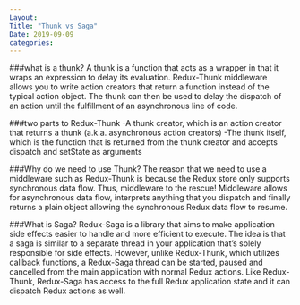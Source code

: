 ```yaml
---
Layout:
Title: "Thunk vs Saga"
Date: 2019-09-09
categories:
---
```

###what is a thunk?
A thunk is a function that acts as a wrapper in that it wraps an expression to delay its evaluation.
Redux-Thunk middleware allows you to write action creators that return a function instead of the typical action object. The thunk can then be used to delay the dispatch of an action until the fulfillment of an asynchronous line of code.

###two parts to Redux-Thunk
-A thunk creator, which is an action creator that returns a thunk (a.k.a. asynchronous action creators)
-The thunk itself, which is the function that is returned from the thunk creator and accepts dispatch and setState as arguments

###Why do we need to use Thunk?
The reason that we need to use a middleware such as Redux-Thunk is because the Redux store only supports synchronous data flow. Thus, middleware to the rescue! Middleware allows for asynchronous data flow, interprets anything that you dispatch and finally returns a plain object allowing the synchronous Redux data flow to resume.

###What is Saga?
Redux-Saga is a library that aims to make application side effects
easier to handle and more efficient to execute.
The idea is that a saga is similar to a separate thread in your application that’s solely responsible for side effects. However, unlike Redux-Thunk, which utilizes callback functions, a Redux-Saga thread can be started, paused and cancelled from the main application with normal Redux actions. Like Redux-Thunk, Redux-Saga has access to the full Redux application state and it can dispatch Redux actions as well.